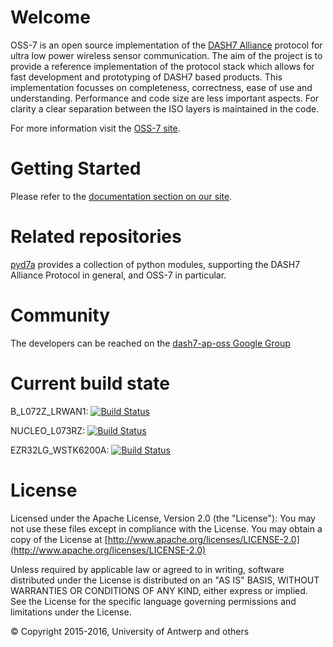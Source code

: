 # Welcome

OSS-7 is an open source implementation of the [DASH7 Alliance](http://www.dash7-alliance.org) protocol for ultra low power wireless sensor communication. The aim of the project is to provide a reference implementation of the protocol stack which allows for fast development and prototyping of DASH7 based products. This implementation focusses on completeness, correctness, ease of use and understanding. Performance and code size are less important aspects. For clarity a clear separation between the ISO layers is maintained in the code.

For more information visit the [OSS-7 site](http://mosaic-lopow.github.io/dash7-ap-open-source-stack/).

# Getting Started

Please refer to the [documentation section on our site](http://mosaic-lopow.github.io/dash7-ap-open-source-stack/docs/home/).

# Related repositories

[pyd7a](https://github.com/MOSAIC-LoPoW/pyd7a) provides a collection of python modules, supporting the DASH7 Alliance Protocol in general, and OSS-7 in particular.

# Community

The developers can be reached on the [dash7-ap-oss Google Group](https://groups.google.com/forum/#!forum/dash7-ap-oss)

# Current build state

B_L072Z_LRWAN1: [![Build Status](jenkins.idlab.uantwerpen.be:8080/buildStatus/icon?job=BuildProject/Platform=B_L072Z_LRWAN1)](jenkins.idlab.uantwerpen.be:8080/job/BuildProject/Platform=B_L072Z_LRWAN1/)

NUCLEO_L073RZ: [![Build Status](jenkins.idlab.uantwerpen.be:8080/buildStatus/icon?job=BuildProject/Platform=NUCLEO_L073RZ)](jenkins.idlab.uantwerpen.be:8080/job/BuildProject/Platform=NUCLEO_L073RZ/)

EZR32LG_WSTK6200A: [![Build Status](jenkins.idlab.uantwerpen.be:8080/buildStatus/icon?job=BuildProject/Platform=EZR32LG_WSTK6200A)](jenkins.idlab.uantwerpen.be:8080/job/BuildProject/Platform=EZR32LG_WSTK6200A/)

# License

Licensed under the Apache License, Version 2.0 (the "License"): You may not use these files except in compliance with the License. You may obtain a copy of the License at [http://www.apache.org/licenses/LICENSE-2.0](http://www.apache.org/licenses/LICENSE-2.0)

Unless required by applicable law or agreed to in writing, software distributed under the License is distributed on an "AS IS" BASIS, WITHOUT WARRANTIES OR CONDITIONS OF ANY KIND, either express or implied. See the License for the specific language governing permissions and limitations under the License.

&copy; Copyright 2015-2016, University of Antwerp and others
